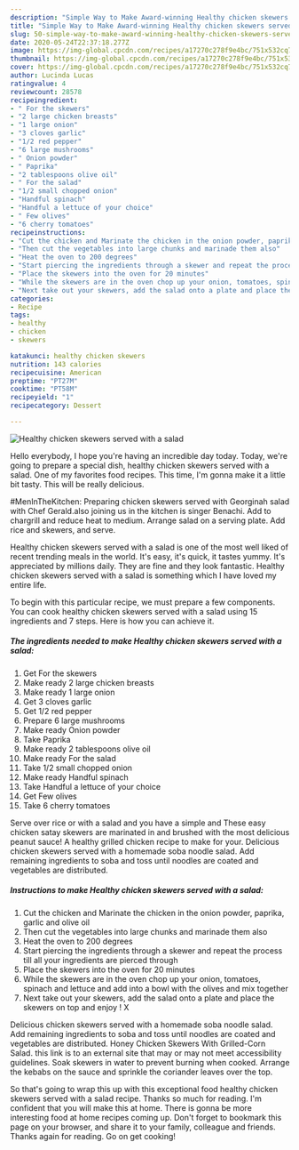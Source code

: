 ```yaml
---
description: "Simple Way to Make Award-winning Healthy chicken skewers served with a salad"
title: "Simple Way to Make Award-winning Healthy chicken skewers served with a salad"
slug: 50-simple-way-to-make-award-winning-healthy-chicken-skewers-served-with-a-salad
date: 2020-05-24T22:37:18.277Z
image: https://img-global.cpcdn.com/recipes/a17270c278f9e4bc/751x532cq70/healthy-chicken-skewers-served-with-a-salad-recipe-main-photo.jpg
thumbnail: https://img-global.cpcdn.com/recipes/a17270c278f9e4bc/751x532cq70/healthy-chicken-skewers-served-with-a-salad-recipe-main-photo.jpg
cover: https://img-global.cpcdn.com/recipes/a17270c278f9e4bc/751x532cq70/healthy-chicken-skewers-served-with-a-salad-recipe-main-photo.jpg
author: Lucinda Lucas
ratingvalue: 4
reviewcount: 28578
recipeingredient:
- " For the skewers"
- "2 large chicken breasts"
- "1 large onion"
- "3 cloves garlic"
- "1/2 red pepper"
- "6 large mushrooms"
- " Onion powder"
- " Paprika"
- "2 tablespoons olive oil"
- " For the salad"
- "1/2 small chopped onion"
- "Handful spinach"
- "Handful a lettuce of your choice"
- " Few olives"
- "6 cherry tomatoes"
recipeinstructions:
- "Cut the chicken and Marinate the chicken in the onion powder, paprika, garlic and olive oil"
- "Then cut the vegetables into large chunks and marinade them also"
- "Heat the oven to 200 degrees"
- "Start piercing the ingredients through a skewer and repeat the process till all your ingredients are pierced through"
- "Place the skewers into the oven for 20 minutes"
- "While the skewers are in the oven chop up your onion, tomatoes, spinach and lettuce and add into a bowl with the olives and mix together"
- "Next take out your skewers, add the salad onto a plate and place the skewers on top and enjoy ! X"
categories:
- Recipe
tags:
- healthy
- chicken
- skewers

katakunci: healthy chicken skewers 
nutrition: 143 calories
recipecuisine: American
preptime: "PT27M"
cooktime: "PT58M"
recipeyield: "1"
recipecategory: Dessert

---
```



![Healthy chicken skewers served with a salad](https://img-global.cpcdn.com/recipes/a17270c278f9e4bc/751x532cq70/healthy-chicken-skewers-served-with-a-salad-recipe-main-photo.jpg)

Hello everybody, I hope you're having an incredible day today. Today, we're going to prepare a special dish, healthy chicken skewers served with a salad. One of my favorites food recipes. This time, I'm gonna make it a little bit tasty. This will be really delicious.

#MenInTheKitchen: Preparing chicken skewers served with Georginah salad with Chef Gerald.also joining us in the kitchen is singer Benachi. Add to chargrill and reduce heat to medium. Arrange salad on a serving plate. Add rice and skewers, and serve.

Healthy chicken skewers served with a salad is one of the most well liked of recent trending meals in the world. It's easy, it's quick, it tastes yummy. It's appreciated by millions daily. They are fine and they look fantastic. Healthy chicken skewers served with a salad is something which I have loved my entire life.


To begin with this particular recipe, we must prepare a few components. You can cook healthy chicken skewers served with a salad using 15 ingredients and 7 steps. Here is how you can achieve it.

<!--inarticleads1-->

##### The ingredients needed to make Healthy chicken skewers served with a salad:

1. Get  For the skewers
1. Make ready 2 large chicken breasts
1. Make ready 1 large onion
1. Get 3 cloves garlic
1. Get 1/2 red pepper
1. Prepare 6 large mushrooms
1. Make ready  Onion powder
1. Take  Paprika
1. Make ready 2 tablespoons olive oil
1. Make ready  For the salad
1. Take 1/2 small chopped onion
1. Make ready Handful spinach
1. Take Handful a lettuce of your choice
1. Get  Few olives
1. Take 6 cherry tomatoes


Serve over rice or with a salad and you have a simple and These easy chicken satay skewers are marinated in and brushed with the most delicious peanut sauce! A healthy grilled chicken recipe to make for your. Delicious chicken skewers served with a homemade soba noodle salad. Add remaining ingredients to soba and toss until noodles are coated and vegetables are distributed. 

<!--inarticleads2-->

##### Instructions to make Healthy chicken skewers served with a salad:

1. Cut the chicken and Marinate the chicken in the onion powder, paprika, garlic and olive oil
1. Then cut the vegetables into large chunks and marinade them also
1. Heat the oven to 200 degrees
1. Start piercing the ingredients through a skewer and repeat the process till all your ingredients are pierced through
1. Place the skewers into the oven for 20 minutes
1. While the skewers are in the oven chop up your onion, tomatoes, spinach and lettuce and add into a bowl with the olives and mix together
1. Next take out your skewers, add the salad onto a plate and place the skewers on top and enjoy ! X


Delicious chicken skewers served with a homemade soba noodle salad. Add remaining ingredients to soba and toss until noodles are coated and vegetables are distributed. Honey Chicken Skewers With Grilled-Corn Salad. this link is to an external site that may or may not meet accessibility guidelines. Soak skewers in water to prevent burning when cooked. Arrange the kebabs on the sauce and sprinkle the coriander leaves over the top. 

So that's going to wrap this up with this exceptional food healthy chicken skewers served with a salad recipe. Thanks so much for reading. I'm confident that you will make this at home. There is gonna be more interesting food at home recipes coming up. Don't forget to bookmark this page on your browser, and share it to your family, colleague and friends. Thanks again for reading. Go on get cooking!
